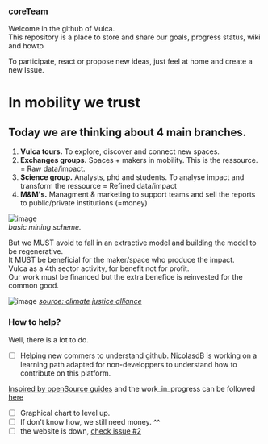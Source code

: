 ### coreTeam
Welcome in the github of Vulca.   
This repository is a place to store and share our goals, progress status, wiki and howto

To participate, react or propose new ideas, just feel at home and create a new Issue. 

# In mobility we trust 


## Today we are thinking about 4 main branches.

1. **Vulca tours.** To explore, discover and connect new spaces.
2. **Exchanges groups.** Spaces + makers in mobility. This is the ressource. = Raw data/impact.
3. **Science group.** Analysts, phd and students. To analyse impact and transform the ressource = Refined data/impact
4. **M&M's.** Managment & marketing to support teams and sell the reports to public/private institutions (=money)

![image](https://user-images.githubusercontent.com/12049360/49696896-0bc45700-fbb1-11e8-93ec-9005335ca45a.png)  
_basic mining scheme._  

But we MUST avoid to fall in an extractive model and building the model to be regenerative.  
It MUST be beneficial for the maker/space who produce the impact.  
Vulca as a 4th sector activity, for benefit not for profit.  
Our work must be financed but the extra benefice is reinvested for the common good.  

![image](https://user-images.githubusercontent.com/12049360/49696899-14b52880-fbb1-11e8-963d-f96b7d2ecf92.png)
_[source: climate justice alliance](https://climatejusticealliance.org/)_


### How to help?
Well, there is a lot to do. 
 
- [ ] Helping new commers to understand github. 
[NicolasdB](@nicolasdb) is working on a learning path adapted for non-developpers to understand how to contribute on this platform.  

[Inspired by openSource guides](https://opensource.guide/) and the work_in_progress can be followed [here](https://github.com/nicolasdb/nicolasdb.github.io/issues/102)

- [ ] Graphical chart to level up. 
- [ ] If don't know how, we still need money. ^^
- [ ] the website is down, [check issue #2](#2)
